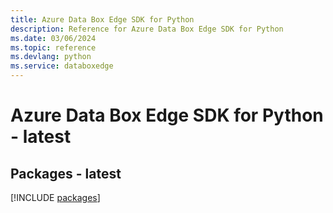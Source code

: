 ```yaml
---
title: Azure Data Box Edge SDK for Python
description: Reference for Azure Data Box Edge SDK for Python
ms.date: 03/06/2024
ms.topic: reference
ms.devlang: python
ms.service: databoxedge
---
```

# Azure Data Box Edge SDK for Python - latest
## Packages - latest
[!INCLUDE [packages](data-box-edge-index.md)]